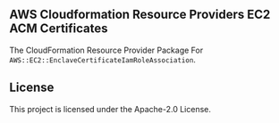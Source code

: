 ## AWS Cloudformation Resource Providers EC2 ACM Certificates

The CloudFormation Resource Provider Package For `AWS::EC2::EnclaveCertificateIamRoleAssociation`.

## License

This project is licensed under the Apache-2.0 License.
